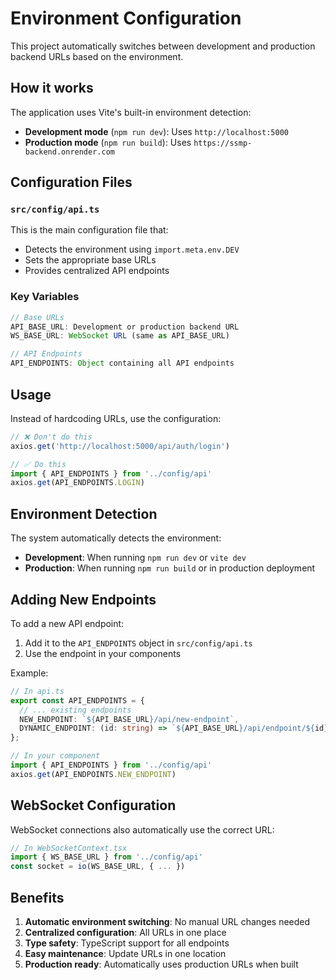 # Environment Configuration

This project automatically switches between development and production backend URLs based on the environment.

## How it works

The application uses Vite's built-in environment detection:

- **Development mode** (`npm run dev`): Uses `http://localhost:5000`
- **Production mode** (`npm run build`): Uses `https://ssmp-backend.onrender.com`

## Configuration Files

### `src/config/api.ts`
This is the main configuration file that:
- Detects the environment using `import.meta.env.DEV`
- Sets the appropriate base URLs
- Provides centralized API endpoints

### Key Variables

```typescript
// Base URLs
API_BASE_URL: Development or production backend URL
WS_BASE_URL: WebSocket URL (same as API_BASE_URL)

// API Endpoints
API_ENDPOINTS: Object containing all API endpoints
```

## Usage

Instead of hardcoding URLs, use the configuration:

```typescript
// ❌ Don't do this
axios.get('http://localhost:5000/api/auth/login')

// ✅ Do this
import { API_ENDPOINTS } from '../config/api'
axios.get(API_ENDPOINTS.LOGIN)
```

## Environment Detection

The system automatically detects the environment:

- **Development**: When running `npm run dev` or `vite dev`
- **Production**: When running `npm run build` or in production deployment

## Adding New Endpoints

To add a new API endpoint:

1. Add it to the `API_ENDPOINTS` object in `src/config/api.ts`
2. Use the endpoint in your components

Example:
```typescript
// In api.ts
export const API_ENDPOINTS = {
  // ... existing endpoints
  NEW_ENDPOINT: `${API_BASE_URL}/api/new-endpoint`,
  DYNAMIC_ENDPOINT: (id: string) => `${API_BASE_URL}/api/endpoint/${id}`,
};

// In your component
import { API_ENDPOINTS } from '../config/api'
axios.get(API_ENDPOINTS.NEW_ENDPOINT)
```

## WebSocket Configuration

WebSocket connections also automatically use the correct URL:

```typescript
// In WebSocketContext.tsx
import { WS_BASE_URL } from '../config/api'
const socket = io(WS_BASE_URL, { ... })
```

## Benefits

1. **Automatic environment switching**: No manual URL changes needed
2. **Centralized configuration**: All URLs in one place
3. **Type safety**: TypeScript support for all endpoints
4. **Easy maintenance**: Update URLs in one location
5. **Production ready**: Automatically uses production URLs when built 